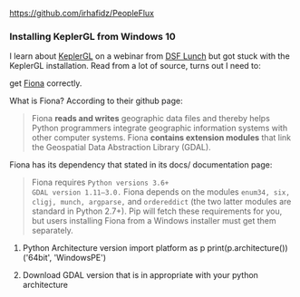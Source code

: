 https://github.com/irhafidz/PeopleFlux


### Installing KeplerGL from Windows 10

I learn about [KeplerGL](https://kepler.gl/) on a webinar from [DSF Lunch](https://www.datasciencefestival.com/event/dsf-lunch-learn-visualising-location-data-with-keplergl/) but got stuck with the KeplerGL installation. Read from a lot of source, turns out I need to:

get [Fiona](https://pypi.org/project/Fiona/) correctly.

What is Fiona? According to their github page:

> Fiona **reads and writes** geographic data files and thereby helps Python programmers integrate geographic information systems with other computer systems. Fiona **contains extension modules** that link the Geospatial Data Abstraction Library (GDAL).

Fiona has its dependency that stated in its docs/ documentation page:

> Fiona requires `Python versions 3.6+`  
> `GDAL version 1.11–3.0.` 
> Fiona depends on the modules `enum34, six, cligj, munch, argparse,` and `ordereddict` (the two latter modules are standard in Python
> 2.7+). Pip will fetch these requirements for you, but users installing Fiona from a Windows installer must get them separately.

1. Python Architecture version
import platform as p
print(p.architecture())
('64bit', 'WindowsPE')

3. Download GDAL version that is in appropriate with your python architecture







<!--stackedit_data:
eyJoaXN0b3J5IjpbLTE5MTc5Mjc1OTgsNTc0MjU0MDk3LC0yMj
U3OTcyMjgsLTE1NDYyMTM1NDEsLTc1Nzg3MDEsOTk4MTMyNjE1
LDEwNDk0NTY2MDgsMTAxNzUwNjEwLC0xNjAzNTQ5ODY2LDEwMj
M3MzkyMzYsLTE5MDQ4NDQ1MzRdfQ==
-->
